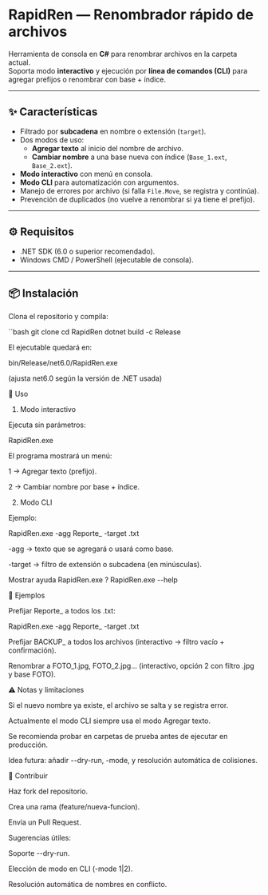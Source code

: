 # RapidRen — Renombrador rápido de archivos

Herramienta de consola en **C#** para renombrar archivos en la carpeta actual.  
Soporta modo **interactivo** y ejecución por **línea de comandos (CLI)** para agregar prefijos o renombrar con base + índice.

---

## ✨ Características
- Filtrado por **subcadena** en nombre o extensión (`target`).
- Dos modos de uso:
  - **Agregar texto** al inicio del nombre de archivo.
  - **Cambiar nombre** a una base nueva con índice (`Base_1.ext`, `Base_2.ext`).
- **Modo interactivo** con menú en consola.
- **Modo CLI** para automatización con argumentos.
- Manejo de errores por archivo (si falla `File.Move`, se registra y continúa).
- Prevención de duplicados (no vuelve a renombrar si ya tiene el prefijo).

---

## ⚙️ Requisitos
- .NET SDK (6.0 o superior recomendado).
- Windows CMD / PowerShell (ejecutable de consola).

---

## 📦 Instalación
Clona el repositorio y compila:

``bash
git clone <url-del-repo>
cd RapidRen
dotnet build -c Release

El ejecutable quedará en:

bin/Release/net6.0/RapidRen.exe


(ajusta net6.0 según la versión de .NET usada)

🚀 Uso
1) Modo interactivo

Ejecuta sin parámetros:

RapidRen.exe


El programa mostrará un menú:

1 → Agregar texto (prefijo).

2 → Cambiar nombre por base + índice.

2) Modo CLI

Ejemplo:

RapidRen.exe -agg Reporte_ -target .txt


-agg <texto> → texto que se agregará o usará como base.

-target <filtro> → filtro de extensión o subcadena (en minúsculas).

Mostrar ayuda
RapidRen.exe ?
RapidRen.exe --help

📖 Ejemplos

Prefijar Reporte_ a todos los .txt:

RapidRen.exe -agg Reporte_ -target .txt


Prefijar BACKUP_ a todos los archivos (interactivo → filtro vacío + confirmación).

Renombrar a FOTO_1.jpg, FOTO_2.jpg... (interactivo, opción 2 con filtro .jpg y base FOTO).

⚠️ Notas y limitaciones

Si el nuevo nombre ya existe, el archivo se salta y se registra error.

Actualmente el modo CLI siempre usa el modo Agregar texto.

Se recomienda probar en carpetas de prueba antes de ejecutar en producción.

Idea futura: añadir --dry-run, -mode, y resolución automática de colisiones.

🤝 Contribuir

Haz fork del repositorio.

Crea una rama (feature/nueva-funcion).

Envía un Pull Request.

Sugerencias útiles:

Soporte --dry-run.

Elección de modo en CLI (-mode 1|2).

Resolución automática de nombres en conflicto.
